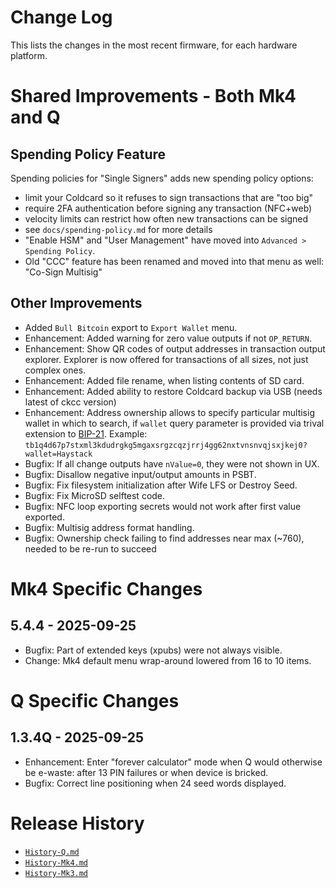 # Change Log

This lists the changes in the most recent firmware, for each hardware platform.

# Shared Improvements - Both Mk4 and Q

## Spending Policy Feature

Spending policies for "Single Signers" adds new spending policy options:

- limit your Coldcard so it refuses to sign transactions that are "too big"
- require 2FA authentication before signing any transaction (NFC+web)
- velocity limits can restrict how often new transactions can be signed
- see `docs/spending-policy.md` for more details
- "Enable HSM" and "User Management" have moved into `Advanced > Spending Policy`.
- Old "CCC" feature has been renamed and moved into that menu as well: "Co-Sign Multisig"

## Other Improvements

- Added `Bull Bitcoin` export to `Export Wallet` menu.
- Enhancement: Added warning for zero value outputs if not `OP_RETURN`.
- Enhancement: Show QR codes of output addresses in transaction output explorer. Explorer is
  now offered for transactions of all sizes, not just complex ones.
- Enhancement: Added file rename, when listing contents of SD card.
- Enhancement: Added ability to restore Coldcard backup via USB (needs latest of ckcc version)
- Enhancement: Address ownership allows to specify particular multisig wallet in which to search,
  if `wallet` query parameter is provided via trival extension to
  [BIP-21](https://github.com/bitcoin/bips/blob/master/bip-0021.mediawiki).
  Example: `tb1q4d67p7stxml3kdudrgkg5mgaxsrgzcqzjrrj4gg62nxtvnsnvqjsxjkej0?wallet=Haystack`
- Bugfix: If all change outputs have `nValue=0`, they were not shown in UX.
- Bugfix: Disallow negative input/output amounts in PSBT.
- Bugfix: Fix filesystem initialization after Wife LFS or Destroy Seed.
- Bugfix: Fix MicroSD selftest code.
- Bugfix: NFC loop exporting secrets would not work after first value exported.
- Bugfix: Multisig address format handling.
- Bugfix: Ownership check failing to find addresses near max (~760), needed to be re-run to succeed

# Mk4 Specific Changes

## 5.4.4 - 2025-09-25

- Bugfix: Part of extended keys (xpubs) were not always visible.
- Change: Mk4 default menu wrap-around lowered from 16 to 10 items.


# Q Specific Changes

## 1.3.4Q - 2025-09-25

- Enhancement: Enter "forever calculator" mode when Q would otherwise be e-waste: after 13
  PIN failures or when device is bricked.
- Bugfix: Correct line positioning when 24 seed words displayed.


# Release History

- [`History-Q.md`](History-Q.md)
- [`History-Mk4.md`](History-Mk4.md)
- [`History-Mk3.md`](History-Mk3.md)

